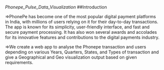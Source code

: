 *Phonepe_Pulse_Data_Visualization*
##Introduction

=>PhonePe has become one of the most popular digital payment platforms in India, with millions of users relying on it for their day-to-day transactions. The app is known for its simplicity, user-friendly interface, and fast and secure payment processing. It has also won several awards and accolades for its innovative features and contributions to the digital payments industry.

=>We create a web app to analyse the Phonepe transaction and users depending on various Years, Quarters, States, and Types of transaction and give a Geographical and Geo visualization output based on given requirements.
